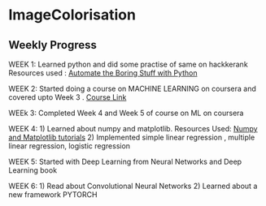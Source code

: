 # ImageColorisation

## Weekly Progress
 WEEK 1: Learned python and did some practise of same on hackkerank
 Resources used : [Automate the Boring Stuff with Python](https://automatetheboringstuff.com/2e/)
 
 WEEK 2: Started doing a course on MACHINE LEARNING on coursera and covered upto Week 3 . [Course Link](https://www.coursera.org/learn/machine-learning?action=enroll&authMode=signup)

 WEEk 3: Completed Week 4 and Week 5 of course on ML on coursera
 
 WEEK 4: 1) Learned about numpy and matplotlib.
 Resources Used: [Numpy and Matplotlib tutorials](https://cs231n.github.io/python-numpy-tutorial/)
         2) Implemented simple linear regression , multiple linear regression, logistic regression
         
 WEEK 5: Started with Deep Learning from Neural Networks and Deep Learning book 
 
 WEEK 6: 1) Read about Convolutional Neural Networks
         2) Learned about a new framework PYTORCH
